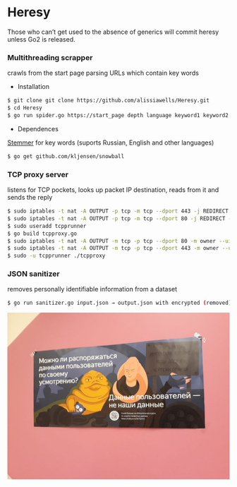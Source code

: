 # Heresy

Those who can’t get used to the absence of generics will commit heresy unless Go2 is released.

### Multithreading scrapper

crawls from the start page parsing URLs which contain key words

* Installation
```sh
$ git clone git clone https://github.com/alissiawells/Heresy.git
$ cd Heresy
$ go run spider.go https://start_page depth language keyword1 keyword2 ... keywordN
```
* Dependences

[Stemmer](link) for key words (suports Russian, English and other languages)
```sh
$ go get github.com/kljensen/snowball
```

### TCP proxy server 

listens for TCP pockets, looks up packet IP destination, reads from it and sends the reply
```sh
$ sudo iptables -t nat -A OUTPUT -p tcp -m tcp --dport 443 -j REDIRECT --to-ports 1111
$ sudo iptables -t nat -A OUTPUT -p tcp -m tcp --dport 80 -j REDIRECT --to-ports 1111
$ sudo useradd tcpprunner
$ go build tcpproxy.go
$ sudo iptables -t nat -A OUTPUT -m tcp -p tcp --dport 80 -m owner --uid-owner tcpprunner -j RETURN
$ sudo iptables -t nat -A OUTPUT -m tcp -p tcp --dport 443 -m owner --uid-owner tcpprunner -j RETURN
$ sudo -u tcpprunner ./tcpproxy
```

### JSON sanitizer 

removes personally identifiable information from a dataset

```sh
$ go run sanitizer.go input.json → output.json with encrypted (removed) id, names, phones
```

![](https://github.com/alissiawells/Heresy/blob/master/anonymization.jpeg)
